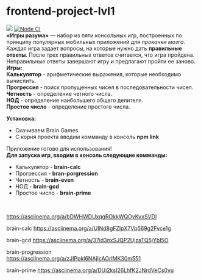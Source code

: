 # frontend-project-lvl1
<a href="https://codeclimate.com/github/KirilDz/frontend-project-lvl1/maintainability"><img src="https://api.codeclimate.com/v1/badges/c2402a60a205a6a084da/maintainability" /></a>
<a href="https://github.com/KirilDz/frontend-project-lvl1/actions?query=workflow%3A%22Node+CI%22" target="_blank">
![Node CI](https://github.com/KirilDz/frontend-project-lvl1/workflows/Node%20CI/badge.svg)</a>
<br>
<b>«Игры разума»</b> — набор из пяти консольных игр, построенных по принципу популярных мобильных приложений для <i>прокачки мозга</i>. Каждая игра задает вопросы, на которые нужно дать <b>правильные ответы</b>. После трех правильных ответов считается, что игра пройдена. Неправильные ответы завершают игру и предлагают пройти ее заново. <br><b>Игры:</b></br>
<b>Калькулятор</b> - арифметические выражения, которые необходимо вычислить.<br>
<b>Прогрессия</b> - поиск пропущенных чисел в последовательности чисел.<br>
<b>Четность</b> - определение четного числа.<br>
<b>НОД</b> - определение наибольшего общего делителя.<br>
<b>Простое число</b> - определение простого числа.
<br>

<b>Установка:</b>
  <ul>
    <li>Скачиваем Brain Games</li>
    <li>С корня проекта вводим комманду в консоль <b>npm link</b></li>
  </ul>
Приложение готово для использования!

<br>
<b>Для запуска игр, вводим в консоль следующие комманды:</b>
<ul>
  <li>Калькулятор - <b>brain-calc</b></li>
  <li>Прогрессия - <b>bran-porgression</b></li>
  <li>Четность - <b>brain-even</b></li>
  <li>НОД - <b>brain-gcd</b></li>
  <li>Простое число - <b>brain-prime</b></li>
</ul>
  
<br>

https://asciinema.org/a/bDWHWDUxqgROkkWQOyKvxSVDI

brain-calc
https://asciinema.org/a/UINd8gFZlpX7Vb569g2Fvce1g

brain-gcd
https://asciinema.org/a/37id3nxSJQP2UjzaTQ5jYbI5O

brain-progression    
https://asciinema.org/a/zJIPpkl6NAjIcAOrlMK30m551

brain-prime
https://asciinema.org/a/DUi2ksI26LhfK2JNrdVeCs0vu





